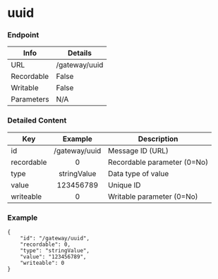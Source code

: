 # uuid



### Endpoint

| Info  | Details |
| ------------- | ------------- |
| URL   | /gateway/uuid   |
| Recordable   | False   |
| Writable   | False   |
| Parameters  | N/A |

### Detailed Content

|  Key  | Example | Description |
| ------------- | :------: | ------------------------------ |
|  id | /gateway/uuid | Message ID (URL) |
|  recordable | 0 | Recordable parameter (0=No) |
|  type | stringValue | Data type of value |
|  value | 123456789 | Unique ID  |
|  writeable | 0 | Writable parameter (0=No) |



### Example
```
{
    "id": "/gateway/uuid",
    "recordable": 0,
    "type": "stringValue",
    "value": "123456789",
    "writeable": 0
}
```
